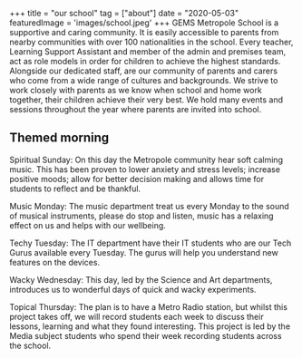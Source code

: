 +++
title = "our school"
tag = ["about"]
date = "2020-05-03"
featuredImage = 'images/school.jpeg'
+++
GEMS Metropole School is a supportive and caring community. It is easily accessible to parents from nearby communities with over 100 nationalities in the school. Every teacher, Learning Support Assistant and member of the admin and premises team, act as role models in order for children to achieve the highest standards. Alongside our dedicated staff, are our community of parents and carers who come from a wide range of cultures and backgrounds. We strive to work closely with parents as we know when school and home work together, their children achieve their very best. We hold many events and sessions throughout the year where parents are invited into school.

## Themed morning

Spiritual Sunday: On this day the Metropole community hear soft calming music. This has been proven to lower anxiety and stress levels; increase positive moods; allow for better decision making and allows time for students to reflect and be thankful.

Music Monday: The music department treat us every Monday to the sound of musical instruments, please do stop and listen, music has a relaxing effect on us and helps with our wellbeing. 

Techy Tuesday: The IT department have their IT students who are our Tech Gurus available every Tuesday. The gurus will help you understand new features on the devices.

Wacky Wednesday: This day, led by the Science and Art departments, introduces us to wonderful days of quick and wacky experiments.

Topical Thursday: The plan is to have a Metro Radio station, but whilst this project takes off, we will record students each week to discuss their lessons, learning and what they found interesting. This project is led by the Media subject students who spend their week recording students across the school.
